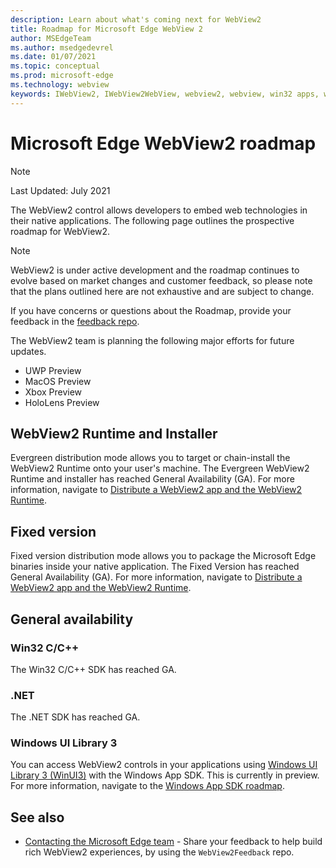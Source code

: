 ```yaml
---
description: Learn about what's coming next for WebView2
title: Roadmap for Microsoft Edge WebView 2
author: MSEdgeTeam
ms.author: msedgedevrel
ms.date: 01/07/2021
ms.topic: conceptual
ms.prod: microsoft-edge
ms.technology: webview
keywords: IWebView2, IWebView2WebView, webview2, webview, win32 apps, win32, edge, ICoreWebView2, ICoreWebView2Host, browser control, edge html
---
```

# Microsoft Edge WebView2 roadmap

> [!NOTE]
> Last Updated:  July 2021

The WebView2 control allows developers to embed web technologies in their native applications.  The following page outlines the prospective roadmap for WebView2.

> [!NOTE]
> WebView2 is under active development and the roadmap continues to evolve based on market changes and customer feedback, so please note that the plans outlined here are not exhaustive and are subject to change.

If you have concerns or questions about the Roadmap, provide your feedback in the [feedback repo][GithubMicrosoftedgeWebviewfeedbackMain].

The WebView2 team is planning the following major efforts for future updates.

* UWP Preview
* MacOS Preview
* Xbox Preview
* HoloLens Preview

## WebView2 Runtime and Installer

Evergreen distribution mode allows you to target or chain-install the WebView2 Runtime onto your user's machine.  The Evergreen WebView2 Runtime and installer has reached General Availability \(GA\).  For more information, navigate to [Distribute a WebView2 app and the WebView2 Runtime][ConceptDistribution].


## Fixed version

Fixed version distribution mode allows you to package the Microsoft Edge binaries <!--(a specific version of the WebView2 Runtime)--> inside your native application.  The Fixed Version has reached General Availability \(GA\).  For more information, navigate to [Distribute a WebView2 app and the WebView2 Runtime][ConceptDistribution].


## General availability

### Win32 C/C++

The Win32 C/C++ SDK has reached GA.

### .NET

The .NET SDK has reached GA.

### Windows UI Library 3

You can access WebView2 controls in your applications using [Windows UI Library 3 (WinUI3)][UwpToolkitsWinui3Index] with the Windows App SDK. This is currently in preview. For more information, navigate to the [Windows App SDK roadmap][WindowsAppSDKRoadmap].


<!-- ====================================================================== -->
## See also

*  [Contacting the Microsoft Edge team][Contact] - Share your feedback to help build rich WebView2 experiences, by using the `WebView2Feedback` repo.


<!-- ====================================================================== -->
<!-- links -->
[Contact]: ../contact.md "Contacting the Microsoft Edge team | Microsoft Edge Developer documentation"
[ConceptDistribution]: ./concepts/distribution.md "Distribute a WebView2 app and the WebView2 Runtime | Microsoft Docs"
<!-- external links -->
[WindowsAppSDKRoadmap]: https://github.com/microsoft/WindowsAppSDK/blob/main/docs/roadmap.md "Roadmap"

[UwpToolkitsWinui3Index]: /uwp/toolkits/winui3/index "Windows UI Library 3.0 Preview 1 (May 2020) | Microsoft Docs"

[GithubMicrosoftedgeWebviewfeedbackMain]: https://github.com/MicrosoftEdge/WebViewFeedback "WebView Feedback - MicrosoftEdge/WebViewFeedback | GitHub"

[GithubMicrosoftUiXamlRoadmap]: https://github.com/microsoft/microsoft-ui-xaml/blob/master/docs/roadmap.md "Windows UI Library Roadmap - microsoft/microsoft-ui-xaml | GitHub"
